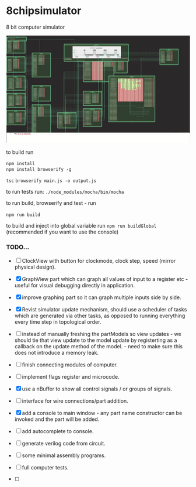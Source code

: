 # 8chipsimulator
8 bit computer simulator

![](./images/image1.png )


to build run 
```
npm install
npm install browserify -g
```
`tsc`
`browserify main.js -o output.js`

to run tests run:
`./node_modules/mocha/bin/mocha`

to run build, browserify and test - run

`npm run build`


to build and inject into global variable run 
`npm run buildGlobal` (recommended if you want to use the console)


### TODO...
- [ ] ClockView with button for clockmode, clock step, speed (mirror physical design).
- [x] GraphView part which can graph all values of input to a register etc - useful for visual debugging directly in application.
- [x] improve graphing part so it can graph multiple inputs side by side.

- [x] Revist simulator update mechanism, should use a scheduler of tasks which are generated via other tasks, as opposed to running everything every time step in topological order.
- [ ] instead of manually freshing the partModels so view updates - we should tie that view update to the model update by registerting as a callback on the update method of the model. - need to make sure this does not introduce a memory leak.
- [ ] finish connecting modules of computer.
- [ ] implement flags register and microcode.
- [x] use a nBuffer to show all control signals / or groups of signals.
- [ ] interface for wire connections/part addition.
- [x] add a console to main window - any part name constructor can be invoked and the part will be added.
- [ ] add autocomplete to console.
- [ ] generate verilog code from circuit.
- [ ] some minimal assembly programs.
- [ ] full computer tests.
- [ ] 
